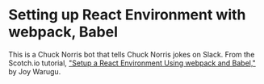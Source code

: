# Setting up React Environment with webpack, Babel

This is a Chuck Norris bot that tells Chuck Norris jokes on Slack.
From the Scotch.io tutorial, ["Setup a React Environment Using webpack and Babel,"](https://scotch.io/tutorials/setup-a-react-environment-using-webpack-and-babel) by Joy Warugu.
